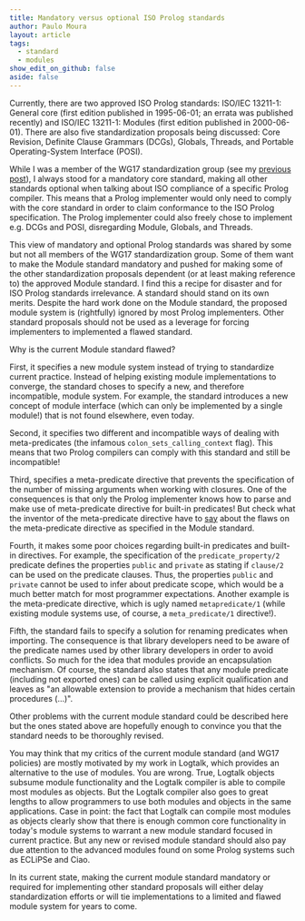 ```yaml
---
title: Mandatory versus optional ISO Prolog standards
author: Paulo Moura
layout: article
tags:
  - standard
  - modules
show_edit_on_github: false
aside: false
---
```


Currently, there are two approved ISO Prolog standards: ISO/IEC 13211-1: General core (first edition published in 1995-06-01; an errata was published recently) and ISO/IEC 13211-1: Modules (first edition published in 2000-06-01). There are also five standardization proposals being discussed: Core Revision, Definite Clause Grammars (DCGs), Globals, Threads, and Portable Operating-System Interface (POSI).

While I was a member of the WG17 standardization group (see my [previous post](../01/stepping-down-as-editor-of-iso-prolog-standardization-proposals.html)), I always stood for a mandatory core standard, making all other standards optional when talking about ISO compliance of a specific Prolog compiler. This means that a Prolog implementer would only need to comply with the core standard in order to claim conformance to the ISO Prolog specification. The Prolog implementer could also freely chose to implement e.g. DCGs and POSI, disregarding Module, Globals, and Threads.

This view of mandatory and optional Prolog standards was shared by some but not all members of the WG17 standardization group. Some of them want to make the Module standard mandatory and pushed for making some of the other standardization proposals dependent (or at least making reference to) the approved Module standard. I find this a recipe for disaster and for ISO Prolog standards irrelevance. A standard should stand on its own merits. Despite the hard work done on the Module standard, the proposed module system is (rightfully) ignored by most Prolog implementers. Other standard proposals should not be used as a leverage for forcing implementers to implemented a flawed standard.

Why is the current Module standard flawed?

First, it specifies a new module system instead of trying to standardize current practice. Instead of helping existing module implementations to converge, the standard choses to specify a new, and therefore incompatible, module system. For example, the standard introduces a new concept of module interface (which can only be implemented by a single module!) that is not found elsewhere, even today.

Second, it specifies two different and incompatible ways of dealing with meta-predicates (the infamous `colon_sets_calling_context` flag). This means that two Prolog compilers can comply with this standard and still be incompatible!

Third, specifies a meta-predicate directive that prevents the specification of the number of missing arguments when working with closures. One of the consequences is that only the Prolog implementer knows how to parse and make use of meta-predicate directive for built-in predicates! But check what the inventor of the meta-predicate directive have to [say](http://www.cs.otago.ac.nz/staffpriv/ok/pllib.htm) about the flaws on the meta-predicate directive as specified in the Module standard.

Fourth, it makes some poor choices regarding built-in predicates and built-in directives. For example, the specification of the `predicate_property/2` predicate defines the properties `public` and `private` as stating if `clause/2` can be used on the predicate clauses. Thus, the properties `public` and `private` cannot be used to infer about predicate scope, which would be a much better match for most programmer expectations. Another example is the meta-predicate directive, which is ugly named `metapredicate/1` (while existing module systems use, of course, a `meta_predicate/1` directive!).

Fifth, the standard fails to specify a solution for renaming predicates when importing. The consequence is that library developers need to be aware of the predicate names used by other library developers in order to avoid conflicts. So much for the idea that modules provide an encapsulation mechanism. Of course, the standard also states that any module predicate (including not exported ones) can be called using explicit qualification and leaves as "an allowable extension to provide a mechanism that hides certain procedures (&#8230;)".

Other problems with the current module standard could be described here but the ones stated above are hopefully enough to convince you that the standard needs to be thoroughly revised.

You may think that my critics of the current module standard (and WG17 policies) are mostly motivated by my work in Logtalk, which provides an alternative to the use of modules. You are wrong. True, Logtalk objects subsume module functionality and the Logtalk compiler is able to compile most modules as objects. But the Logtalk compiler also goes to great lengths to allow programmers to use both modules and objects in the same applications. Case in point: the fact that Logtalk can compile most modules as objects clearly show that there is enough common core functionality in today's module systems to warrant a new module standard focused in current practice. But any new or revised module standard should also pay due attention to the advanced modules found on some Prolog systems such as ECLiPSe and Ciao.

In its current state, making the current module standard mandatory or required for implementing other standard proposals will either delay standardization efforts or will tie implementations to a limited and flawed module system for years to come.
